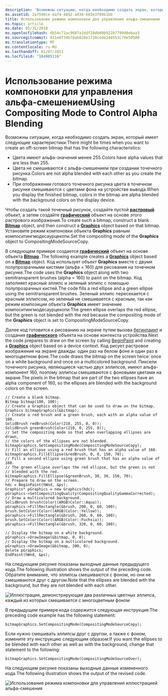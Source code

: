 ```yaml
---
description: 'Возможны ситуации, когда необходимо создать экран, который имеет следующие характеристики:'
ms.assetid: 2a7590ce-daf4-4892-a838-603e3f89b1bb
title: Использование режима компоновки для управления альфа-смешением
ms.topic: article
ms.date: 05/31/2018
ms.openlocfilehash: db54c71ac9687a1ddf28db09b922b7799d0ebaa3
ms.sourcegitcommit: 831e8f3db78ab820e1710cede244553c70e50500
ms.translationtype: MT
ms.contentlocale: ru-RU
ms.lasthandoff: 01/07/2021
ms.locfileid: "104985116"
---
```

# <a name="using-compositing-mode-to-control-alpha-blending"></a><span data-ttu-id="b9c6d-103">Использование режима компоновки для управления альфа-смешением</span><span class="sxs-lookup"><span data-stu-id="b9c6d-103">Using Compositing Mode to Control Alpha Blending</span></span>

<span data-ttu-id="b9c6d-104">Возможны ситуации, когда необходимо создать экран, который имеет следующие характеристики:</span><span class="sxs-lookup"><span data-stu-id="b9c6d-104">There might be times when you want to create an off-screen bitmap that has the following characteristics:</span></span>

-   <span data-ttu-id="b9c6d-105">Цвета имеют альфа-значения менее 255.</span><span class="sxs-lookup"><span data-stu-id="b9c6d-105">Colors have alpha values that are less than 255.</span></span>
-   <span data-ttu-id="b9c6d-106">Цвета не смешиваются с альфа-смешением при создании точечного рисунка.</span><span class="sxs-lookup"><span data-stu-id="b9c6d-106">Colors are not alpha blended with each other as you create the bitmap.</span></span>
-   <span data-ttu-id="b9c6d-107">При отображении готового точечного рисунка цвета в точечном рисунке смешиваются с цветами фона на устройстве вывода.</span><span class="sxs-lookup"><span data-stu-id="b9c6d-107">When you display the finished bitmap, colors in the bitmap are alpha blended with the background colors on the display device.</span></span>

<span data-ttu-id="b9c6d-108">Чтобы создать такой точечный рисунок, создайте пустой [**растровый**](/windows/desktop/api/gdiplusheaders/nl-gdiplusheaders-bitmap) объект, а затем создайте [**графический**](/windows/desktop/api/gdiplusgraphics/nl-gdiplusgraphics-graphics) объект на основе этого растрового изображения.</span><span class="sxs-lookup"><span data-stu-id="b9c6d-108">To create such a bitmap, construct a blank [**Bitmap**](/windows/desktop/api/gdiplusheaders/nl-gdiplusheaders-bitmap) object, and then construct a [**Graphics**](/windows/desktop/api/gdiplusgraphics/nl-gdiplusgraphics-graphics) object based on that bitmap.</span></span> <span data-ttu-id="b9c6d-109">Установите режим компоновки объекта **Graphics** равным компоситингмодесаурцекопи.</span><span class="sxs-lookup"><span data-stu-id="b9c6d-109">Set the compositing mode of the **Graphics** object to CompositingModeSourceCopy.</span></span>

<span data-ttu-id="b9c6d-110">В следующем примере создается [**графический**](/windows/desktop/api/gdiplusgraphics/nl-gdiplusgraphics-graphics) объект на основе объекта [**Bitmap**](/windows/desktop/api/gdiplusheaders/nl-gdiplusheaders-bitmap) .</span><span class="sxs-lookup"><span data-stu-id="b9c6d-110">The following example creates a [**Graphics**](/windows/desktop/api/gdiplusgraphics/nl-gdiplusgraphics-graphics) object based on a [**Bitmap**](/windows/desktop/api/gdiplusheaders/nl-gdiplusheaders-bitmap) object.</span></span> <span data-ttu-id="b9c6d-111">Код использует объект **Graphics** вместе с двумя полупрозрачными кистями (альфа = 160) для рисования на точечном рисунке.</span><span class="sxs-lookup"><span data-stu-id="b9c6d-111">The code uses the **Graphics** object along with two semitransparent brushes (alpha = 160) to paint on the bitmap.</span></span> <span data-ttu-id="b9c6d-112">Код заполняет красный эллипс и зеленый эллипс с помощью полупрозрачных кистей.</span><span class="sxs-lookup"><span data-stu-id="b9c6d-112">The code fills a red ellipse and a green ellipse using the semitransparent brushes.</span></span> <span data-ttu-id="b9c6d-113">Зеленый эллипс пересекается с красным эллипсом, но зеленый не смешивается с красным, так как режим композиции объекта **Graphics** имеет значение компоситингмодесаурцекопи.</span><span class="sxs-lookup"><span data-stu-id="b9c6d-113">The green ellipse overlaps the red ellipse, but the green is not blended with the red because the compositing mode of the **Graphics** object is set to CompositingModeSourceCopy.</span></span>

<span data-ttu-id="b9c6d-114">Далее код готовится к рисованию на экране путем вызова [бегинпаинт](/windows/win32/api/winuser/nf-winuser-beginpaint) и создания [**графического**](/windows/desktop/api/gdiplusgraphics/nl-gdiplusgraphics-graphics) объекта на основе контекста устройства.</span><span class="sxs-lookup"><span data-stu-id="b9c6d-114">Next the code prepares to draw on the screen by calling [BeginPaint](/windows/win32/api/winuser/nf-winuser-beginpaint) and creating a [**Graphics**](/windows/desktop/api/gdiplusgraphics/nl-gdiplusgraphics-graphics) object based on a device context.</span></span> <span data-ttu-id="b9c6d-115">Код рисует растровое изображение на экране дважды: один раз на белом фоне и один раз в многоцветном фоне.</span><span class="sxs-lookup"><span data-stu-id="b9c6d-115">The code draws the bitmap on the screen twice: once on a white background and once on a multicolored background.</span></span> <span data-ttu-id="b9c6d-116">Пиксели точечного рисунка, являющиеся частью двух эллипсов, имеют альфа-компонент 160, поэтому эллипсы смешиваются с фоновыми цветами на экране.</span><span class="sxs-lookup"><span data-stu-id="b9c6d-116">The pixels in the bitmap that are part of the two ellipses have an alpha component of 160, so the ellipses are blended with the background colors on the screen.</span></span>


```
// Create a blank bitmap.
Bitmap bitmap(180, 100);
// Create a Graphics object that can be used to draw on the bitmap.
Graphics bitmapGraphics(&bitmap);
// Create a red brush and a green brush, each with an alpha value of 160.
SolidBrush redBrush(Color(210, 255, 0, 0));
SolidBrush greenBrush(Color(210, 0, 255, 0));
// Set the compositing mode so that when overlapping ellipses are drawn,
// the colors of the ellipses are not blended.
bitmapGraphics.SetCompositingMode(CompositingModeSourceCopy);
// Fill an ellipse using a red brush that has an alpha value of 160.
bitmapGraphics.FillEllipse(&redBrush, 0, 0, 150, 70);
// Fill a second ellipse using green brush that has an alpha value of 160. 
// The green ellipse overlaps the red ellipse, but the green is not 
// blended with the red.
bitmapGraphics.FillEllipse(&greenBrush, 30, 30, 150, 70);
// Prepare to draw on the screen.
hdc = BeginPaint(hWnd, &ps);
Graphics* pGraphics = new Graphics(hdc);
pGraphics->SetCompositingQuality(CompositingQualityGammaCorrected);
// Draw a multicolored background.
SolidBrush brush(Color((ARGB)Color::Aqua));
pGraphics->FillRectangle(&brush, 200, 0, 60, 100);
brush.SetColor(Color((ARGB)Color::Yellow));
pGraphics->FillRectangle(&brush, 260, 0, 60, 100);
brush.SetColor(Color((ARGB)Color::Fuchsia));
pGraphics->FillRectangle(&brush, 320, 0, 60, 100);
   
// Display the bitmap on a white background.
pGraphics->DrawImage(&bitmap, 0, 0);
// Display the bitmap on a multicolored background.
pGraphics->DrawImage(&bitmap, 200, 0);
delete pGraphics;
EndPaint(hWnd, &ps);
```



<span data-ttu-id="b9c6d-117">На следующем рисунке показаны выходные данные предыдущего кода.</span><span class="sxs-lookup"><span data-stu-id="b9c6d-117">The following illustration shows the output of the preceding code.</span></span> <span data-ttu-id="b9c6d-118">Обратите внимание, что эллипсы смешиваются с фоном, но они не смешиваются друг с другом.</span><span class="sxs-lookup"><span data-stu-id="b9c6d-118">Note that the ellipses are blended with the background, but they are not blended with each other.</span></span>

![Иллюстрация, демонстрирующая два различных цветных эллипса, каждый из которых смешивается с многоцветным фоном](images/sourcecopy.png)

<span data-ttu-id="b9c6d-120">В предыдущем примере кода содержится следующая инструкция:</span><span class="sxs-lookup"><span data-stu-id="b9c6d-120">The preceding code example has the following statement:</span></span>


```
bitmapGraphics.SetCompositingMode(CompositingModeSourceCopy);
```



<span data-ttu-id="b9c6d-121">Если нужно смешивать эллипсы друг с другом, а также с фоном, измените эту инструкцию следующим образом:</span><span class="sxs-lookup"><span data-stu-id="b9c6d-121">If you want the ellipses to be blended with each other as well as with the background, change that statement to the following:</span></span>


```
bitmapGraphics.SetCompositingMode(CompositingModeSourceOver);
```



<span data-ttu-id="b9c6d-122">На следующем рисунке показаны выходные данные измененного кода.</span><span class="sxs-lookup"><span data-stu-id="b9c6d-122">The following illustration shows the output of the revised code.</span></span>

![Использование режима компоновки для управления иллюстрацией альфа-смешения](images/sourceover.png)

 

 



